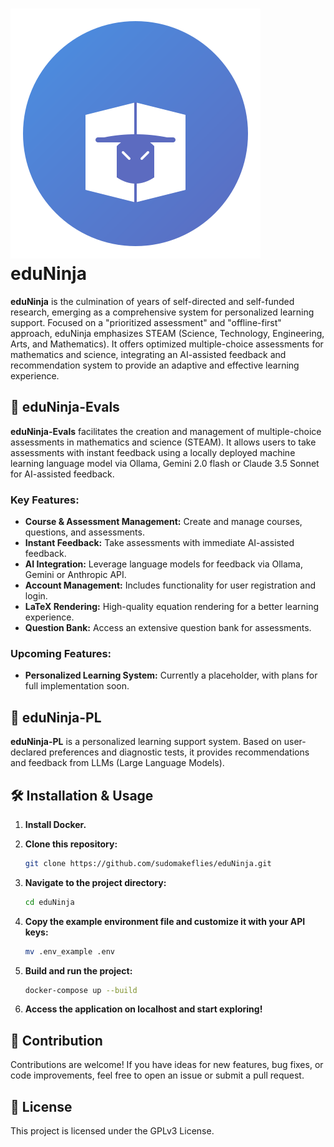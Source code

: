 # ![eduNinja logo](static/logo.svg?w=10&h=10) eduNinja

**eduNinja** is the culmination of years of self-directed and self-funded research, emerging as a comprehensive system for personalized learning support. Focused on a "prioritized assessment" and "offline-first" approach, eduNinja emphasizes STEAM (Science, Technology, Engineering, Arts, and Mathematics). It offers optimized multiple-choice assessments for mathematics and science, integrating an AI-assisted feedback and recommendation system to provide an adaptive and effective learning experience.

## 🚀 eduNinja-Evals

**eduNinja-Evals** facilitates the creation and management of multiple-choice assessments in mathematics and science (STEAM). It allows users to take assessments with instant feedback using a locally deployed machine learning language model via Ollama, Gemini 2.0 flash or Claude 3.5 Sonnet for AI-assisted feedback.

### Key Features:

- **Course & Assessment Management:** Create and manage courses, questions, and assessments.
- **Instant Feedback:** Take assessments with immediate AI-assisted feedback.
- **AI Integration:** Leverage language models for feedback via Ollama, Gemini or Anthropic API.
- **Account Management:** Includes functionality for user registration and login.
- **LaTeX Rendering:** High-quality equation rendering for a better learning experience.
- **Question Bank:** Access an extensive question bank for assessments.

### Upcoming Features:
- **Personalized Learning System:** Currently a placeholder, with plans for full implementation soon.

## 🔧 eduNinja-PL

**eduNinja-PL** is a personalized learning support system. Based on user-declared preferences and diagnostic tests, it provides recommendations and feedback from LLMs (Large Language Models).

## 🛠️ Installation & Usage

1. **Install Docker.**
2. **Clone this repository:**
    ```bash
    git clone https://github.com/sudomakeflies/eduNinja.git
    ```
3. **Navigate to the project directory:**
    ```bash
    cd eduNinja
    ```
4. **Copy the example environment file and customize it with your API keys:**
    ```bash
    mv .env_example .env
    ```
5. **Build and run the project:**
    ```bash
    docker-compose up --build
    ```

6. **Access the application on localhost and start exploring!**

## 🤝 Contribution

Contributions are welcome! If you have ideas for new features, bug fixes, or code improvements, feel free to open an issue or submit a pull request.

## 📝 License

This project is licensed under the GPLv3 License.
